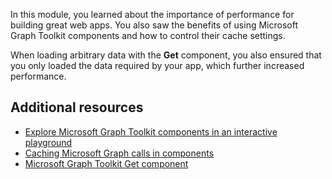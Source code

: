 In this module, you learned about the importance of performance for building great web apps. You also saw the benefits of using Microsoft Graph Toolkit components and how to control their cache settings. 

When loading arbitrary data with the **Get** component, you also ensured that you only loaded the data required by your app, which further increased performance.

## Additional resources
- [Explore Microsoft Graph Toolkit components in an interactive playground](https://mgt.dev/)
- [Caching Microsoft Graph calls in components](https://docs.microsoft.com/graph/toolkit/customize-components/cache?WT.mc_id=m365-19989-cxa)
- [Microsoft Graph Toolkit Get component](https://docs.microsoft.com/graph/toolkit/components/get?WT.mc_id=m365-19989-cxa)
